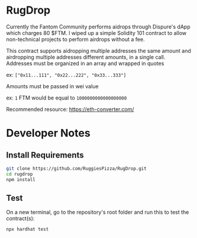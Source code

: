 # RugDrop

Currently the Fantom Community performs aidrops through Dispure's dApp which charges 80 $FTM.
I wiped up a simple Solidity 101 contract to allow non-technical projects to perform airdrops without a fee.

This contract supports aidropping multiple addresses the same amount and airdropping multiple addresses different amounts, in a single call.
Addresses must be organized in an array and wrapped in quotes

ex: ```["0x11...111", "0x22...222", "0x33...333"]```

Amounts must be passed in wei value

ex: `1` FTM would be equal to `1000000000000000000`

Recommended resource: https://eth-converter.com/

# Developer Notes 
## Install Requirements
```sh
git clone https://github.com/RuggiesPizza/RugDrop.git
cd rugdrop
npm install 
```

## Test
On a new terminal, go to the repository's root folder and run this to
test the contract(s):

```sh
npx hardhat test
```